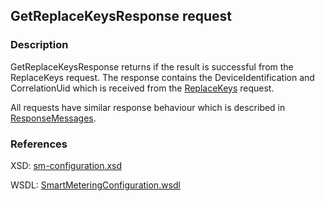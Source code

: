 ## GetReplaceKeysResponse request

### Description
GetReplaceKeysResponse returns if the result is successful from the ReplaceKeys request. The response contains the DeviceIdentification and CorrelationUid which is received from the [ReplaceKeys](ReplaceKeys.md) request.

All requests have similar response behaviour which is described in [ResponseMessages](./ResponseMessages.md).

### References

XSD: [sm-configuration.xsd](https://github.com/OSGP/Shared/blob/development/osgp-ws-smartmetering/src/main/resources/schemas/sm-configuration.xsd)

WSDL: [SmartMeteringConfiguration.wsdl](https://github.com/OSGP/Shared/blob/development/osgp-ws-smartmetering/src/main/resources/SmartMeteringConfiguration.wsdl)



